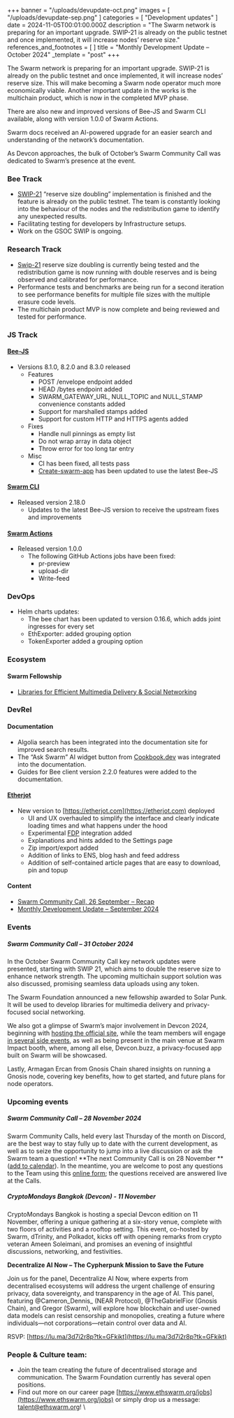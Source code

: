 +++
banner = "/uploads/devupdate-oct.png"
images = [ "/uploads/devupdate-sep.png" ]
categories = [ "Development updates" ]
date = 2024-11-05T00:01:00.000Z
description = "The Swarm network is preparing for an important upgrade. SWIP-21 is already on the public testnet and once implemented, it will increase nodes’ reserve size."
references_and_footnotes = [ ]
title = "Monthly Development Update – October 2024"
_template = "post"
+++


The Swarm network is preparing for an important upgrade. SWIP-21 is already on the public testnet and once implemented, it will increase nodes’ reserve size. This will make becoming a Swarm node operator much more economically viable. Another important update in the works is the multichain product, which is now in the completed MVP phase. 

There are also new and improved versions of Bee-JS and Swarm CLI available, along with version 1.0.0 of Swarm Actions.

Swarm docs received an AI-powered upgrade for an easier search and understanding of the network’s documentation.

As Devcon approaches, the bulk of October’s Swarm Community Call was dedicated to Swarm’s presence at the event. 


### Bee Track  
* [SWIP-21](https://github.com/ethersphere/SWIPs/pull/56/files) “reserve size doubling” implementation is finished and the feature is already on the public testnet. The team is constantly looking into the behaviour of the nodes and the redistribution game to identify any unexpected results. 
* Facilitating testing for developers by Infrastructure setups.
* Work on the GSOC SWIP is ongoing.


### Research Track 
* [Swip-21](https://github.com/ethersphere/SWIPs/pull/56/files) reserve size doubling is currently being tested and the redistribution game is now running with double reserves and is being observed and calibrated for performance. 
* Performance tests and benchmarks are being run for a second iteration to see performance benefits for multiple file sizes with the multiple erasure code levels. 
* The multichain product MVP is now complete and being reviewed and tested for performance. 


### JS Track 

#### [Bee-JS](https://github.com/ethersphere/bee-js)
* Versions 8.1.0, 8.2.0 and 8.3.0 released
    * Features
        * POST /envelope endpoint added
        * HEAD /bytes endpoint added
        * SWARM_GATEWAY_URL, NULL_TOPIC and NULL_STAMP convenience constants added
        * Support for marshalled stamps added
        * Support for custom HTTP and HTTPS agents added
    * Fixes
        * Handle null pinnings as empty list
        * Do not wrap array in data object
        * Throw error for too long tar entry
    * Misc
        * CI has been fixed, all tests pass
        * [Create-swarm-app](https://www.npmjs.com/package/create-swarm-app) has been updated to use the latest Bee-JS


#### [Swarm CLI](https://github.com/ethersphere/swarm-cli)
* Released version 2.18.0
    * Updates to the latest Bee-JS version to receive the upstream fixes and improvements


#### [Swarm Actions](https://github.com/ethersphere/swarm-actions)
* Released version 1.0.0
    * The following GitHub Actions jobs have been fixed:
        * pr-preview
        * upload-dir
        * Write-feed


### DevOps 
* Helm charts updates:
    * The bee chart has been updated to version 0.16.6, which adds joint ingresses for every set
    * EthExporter: added grouping option
    * TokenExporter added a grouping option


### Ecosystem 

#### Swarm Fellowship
* [Libraries for Efficient Multimedia Delivery & Social Networking](https://www.ethswarm.org/fellowships/solarpunk)


### DevRel 

#### Documentation 
* Algolia search has been integrated into the documentation site for improved search results.
* The “Ask Swarm” AI widget button from [Cookbook.dev](https://www.cookbook.dev/) was integrated into the documentation.
* Guides for Bee client version 2.2.0 features were added to the documentation.


#### [Etherjot](https://github.com/Cafe137/etherjot.com)

* New version to [https://etherjot.com](https://etherjot.com) deployed
    * UI and UX overhauled to simplify the interface and clearly indicate loading times and what happens under the hood
    * Experimental [FDP](https://fdp.fairdatasociety.org/) integration added
    * Explanations and hints added to the Settings page
    * Zip import/export added
    * Addition of links to ENS, blog hash and feed address
    * Addition of self-contained article pages that are easy to download, pin and topup


#### Content 
* [Swarm Community Call, 26 September – Recap](https://blog.ethswarm.org/foundation/2024/swarm-community-call-26-september-recap/)
* [Monthly Development Update – September 2024](https://blog.ethswarm.org/foundation/2024/monthly-development-update-september-2024/)


### Events 
##### **Swarm Community Call – 31 October 2024**

In the October Swarm Community Call key network updates were presented, starting with SWIP 21, which aims to double the reserve size to enhance network strength. The upcoming multichain support solution was also discussed, promising seamless data uploads using any token. 

The Swarm Foundation announced a new fellowship awarded to Solar Punk. It will be used to develop libraries for multimedia delivery and privacy-focused social networking.

We also got a glimpse of Swarm’s major involvement in Devcon 2024, beginning with [hosting the official site](https://devcon.swarm.eth.limo/en/index.html), while the team members will engage [in several side events](https://lu.ma/swarmdevcon), as well as being present in the main venue at Swarm Impact booth, where, among all else, Devcon.buzz, a privacy-focused app built on Swarm will be showcased.

Lastly, Armagan Ercan from Gnosis Chain shared insights on running a Gnosis node, covering key benefits, how to get started, and future plans for node operators.


### Upcoming events
##### **Swarm Community Call – 28 November 2024**

Swarm Community Calls, held every last Thursday of the month on Discord, are the best way to stay fully up to date with the current development, as well as to seize the opportunity to jump into a live discussion or ask the Swarm team a question! **The next Community Call is on 28 November **([add to calendar](https://www.addevent.com/event/av23716815)). In the meantime, you are welcome to post any questions to the Team using this [online form](https://airtable.com/appNS3aNAw7rihPeg/shrBRyrMkXFsJvLS3); the questions received are answered live at the Calls. 


##### **CryptoMondays Bangkok (Devcon) - 11 November**

CryptoMondays Bangkok is hosting a special Devcon edition on 11 November, offering a unique gathering at a six-story venue, complete with two floors of activities and a rooftop setting. This event, co-hosted by Swarm, dTrinity, and Polkadot, kicks off with opening remarks from crypto veteran Ameen Soleimani, and promises an evening of insightful discussions, networking, and festivities.

**Decentralize AI Now – The Cypherpunk Mission to Save the Future**

Join us for the panel, Decentralize AI Now, where experts from decentralised ecosystems will address the urgent challenge of ensuring privacy, data sovereignty, and transparency in the age of AI. This panel, featuring @Cameron_Dennis_ (NEAR Protocol), @TheGabrielFior (Gnosis Chain), and Gregor (Swarm), will explore how blockchain and user-owned data models can resist censorship and monopolies, creating a future where individuals—not corporations—retain control over data and AI.

RSVP: [https://lu.ma/3d7i2r8p?tk=GFkikt](https://lu.ma/3d7i2r8p?tk=GFkikt)

### People & Culture team:
* Join the team creating the future of decentralised storage and communication. The Swarm Foundation currently has several open positions. 
* Find out more on our career page [https://www.ethswarm.org/jobs](https://www.ethswarm.org/jobs) or simply drop us a message: talent@ethswarm.org! \
